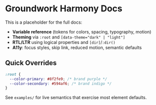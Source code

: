 # Groundwork Harmony Docs

This is a placeholder for the full docs:

* **Variable reference** (tokens for colors, spacing, typography, motion)
* **Theming** via `:root` and `[data-theme="dark" | "light"]`
* **RTL/LTR** using logical properties and `[dir]`/`:dir()`
* **A11y**: focus styles, skip link, reduced motion, semantic defaults

## Quick Overrides

```css
:root {
  --color-primary: #8f2fe9; /* brand purple */
  --color-secondary: #594af6; /* brand indigo */
}
```

See `examples/` for live semantics that exercise most element defaults.
